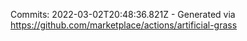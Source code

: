 Commits: 2022-03-02T20:48:36.821Z - Generated via https://github.com/marketplace/actions/artificial-grass
<br>
